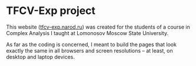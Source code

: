 # TFCV-Exp project
This website ([tfcv-exp.narod.ru](tfcv-exp.narod.ru)) was created for the students of a course in Complex Analysis I taught at Lomonosov Moscow State University. 

As far as the coding is concerned, I meant to build the pages that look exactly the same in all browsers and screen resolutions – at least, on desktop and laptop devices. 
